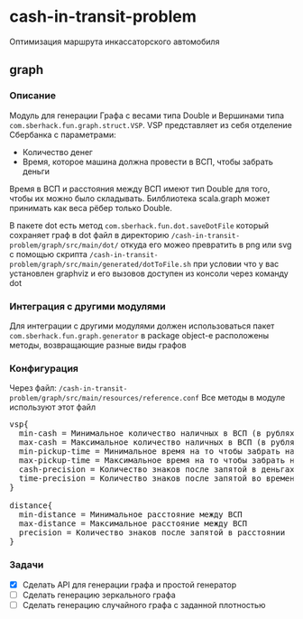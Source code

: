 # cash-in-transit-problem
Оптимизация маршрута инкассаторского автомобиля

## graph

### Описание

Модуль для генерации Графа с весами типа Double и Вершинами типа 
```com.sberhack.fun.graph.struct.VSP```. VSP представляет из себя отделение Сбербанка с параметрами:
- Количество денег
- Время, которое машина должна провести в ВСП, чтобы забрать деньги 

Время в ВСП и расстояния между ВСП имеют тип Double для того, чтобы их можно было складывать.
Билблиотека scala.graph может принимать как веса рёбер только Double.

В пакете dot есть метод ```com.sberhack.fun.dot.saveDotFile``` который сохраняет граф
в dot файл в директорию
```/сash-in-transit-problem/graph/src/main/dot/``` откуда его можео превратить в png или svg 
с помощью скрипта ```/cash-in-transit-problem/graph/src/main/generated/dotToFile.sh```
при условии что у вас установлен graphviz и его вызовов доступен из консоли через команду dot 

### Интеграция с другими модулями

Для интеграции с другими модулями должен использоваться пакет
```com.sberhack.fun.graph.generator``` 
в package object-е расположены методы, возвращающие разные виды графов

### Конфигурация
Через файл:
```/сash-in-transit-problem/graph/src/main/resources/reference.conf```
Все методы в модуле используют этот файл 

<pre>
vsp{
  min-cash = Минимальное количество наличных в ВСП (в рублях)
  max-cash = Максимальное количество наличных в ВСП (в рублях)
  min-pickup-time = Минимальное время на то чтобы забрать наличные из ВСП (в секундах)
  max-pickup-time = Максимальное время на то чтобы забрать наличные из ВСП (в секундах)
  cash-precision = Количество знаков после запятой в деньгах 
  time-precision = Количество знаков после запятой во времени
}

distance{
  min-distance = Минимальное расстояние между ВСП 
  max-distance = Максимальное расстояние между ВСП
  precision = Количество знаков после запятой в расстоянии
}
</pre>

### Задачи
- [x] Сделать API для генерации графа и простой генератор
- [ ] Сделать генерацию зеркального графа
- [ ] Сделать генерацию случайного графа с заданной плотностью